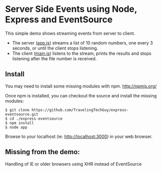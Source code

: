 Server Side Events using Node, Express and EventSource
======================================================

This simple demo shows streaming events from server to client.

* The server ([app.js](https://github.com/TravelingTechGuy/express-eventsource/blob/master/app.js)) streams a list of 10 random numbers, one every 3 seconds, or until the client stops listening.
* The client ([main.js](https://github.com/TravelingTechGuy/express-eventsource/blob/master/public/javascripts/main.js)) listens to the stream, prints the results and stops listening after the file number is received.


Install
-------

You may need to install some missing modules with npm. http://npmjs.org/

Once npm is installed, you can checkout the source and install the missing modules:

	$ git clone https://github.com/TravelingTechGuy/express-eventsource.git
	$ cd ./express-eventsource
	$ npm install
	$ node app

Browse to your localhost (ie: [http://localhost:3000](http://localhost:3000)) in your web browser.


Missing from the demo:
----------------------
Handling of IE or older browsers using XHR instead of EventSource